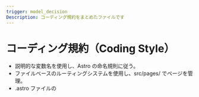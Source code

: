 ```yaml
---
trigger: model_decision
Description: コーディング規約をまとめたファイルです
---
```


# コーディング規約（Coding Style）

- 説明的な変数名を使用し、Astro の命名規則に従う。
- ファイルベースのルーティングシステムを使用し、src/pages/ でページを管理。
- .astro ファイルの <style> タグでスコープ付きスタイリング。
- TypeScript を推奨し、型安全性を重視。
- コードフォーマットは Astro のスタイルガイドに従う。
- 適切なエラー処理とロギングを実装。
- 再利用性の高いコンポーネント設計。
- データ取得は getStaticPaths()、Astro.glob() を活用。
